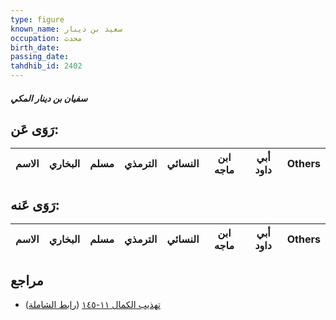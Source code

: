 ```yaml
---
type: figure
known_name: سعيد بن دينار
occupation: محدث
birth_date:
passing_date:
tahdhib_id: 2402
---
```

##### سفيان بن دينار المكي

## رَوَى عَن:
| الاسم | البخاري | مسلم | الترمذي | النسائي | ابن ماجه | أبي داود | Others |
| ----- | ------- | ---- | ------- | ------- | -------- | -------- | ------ |
## رَوَى عَنه:
| الاسم | البخاري | مسلم | الترمذي | النسائي | ابن ماجه | أبي داود | Others |
| ----- | ------- | ---- | ------- | ------- | -------- | -------- | ------ |
## مراجع
- [تهذيب الكمال ١١-١٤٥](obsidian://open?vault=Tahdhib-al-Kamal&file=Figures/٢٤٠٢-سفيان%20بن%20دينار%20المكي) ([رابط الشاملة](https://shamela.ws/book/3722/5465))